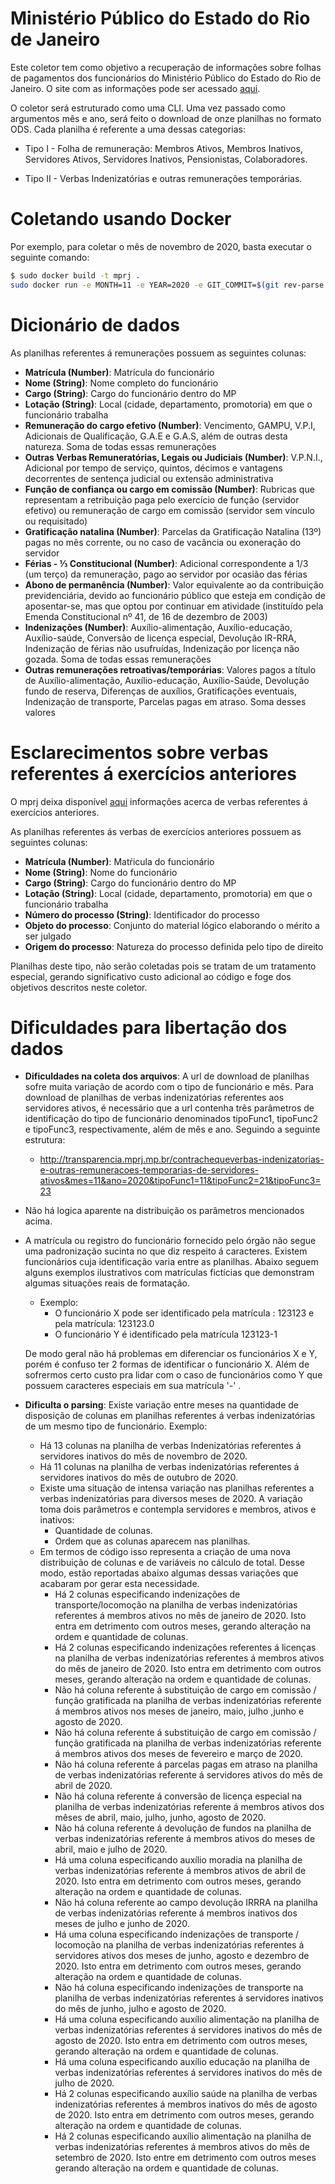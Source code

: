# Ministério Público do Estado do Rio de Janeiro

Este coletor tem como objetivo a recuperação de informações sobre folhas de pagamentos dos funcionários do Ministério Público do Estado do Rio de Janeiro. O site com as informações pode ser acessado [aqui](http://transparencia.mprj.mp.br/contracheque).

O coletor será estruturado como uma CLI. Uma vez passado como argumentos mês e ano, será feito o download de onze planilhas no formato ODS. Cada planilha é referente a uma dessas categorias:

- Tipo I - Folha de remuneração: Membros Ativos, Membros Inativos, Servidores Ativos, Servidores Inativos, Pensionistas, Colaboradores.

- Tipo II - Verbas Indenizatórias e outras remunerações temporárias.

# Coletando usando Docker

Por exemplo, para coletar o mês de novembro de 2020, basta executar o seguinte comando:

```sh
$ sudo docker build -t mprj .
sudo docker run -e MONTH=11 -e YEAR=2020 -e GIT_COMMIT=$(git rev-parse HEAD) -e OUTPUT_FOLDER='/output mprj
```

# Dicionário de dados

As planilhas referentes á remunerações possuem as seguintes colunas:

- **Matrícula (Number)**: Matrícula do funcionário
- **Nome (String)**: Nome completo do funcionário
- **Cargo (String)**: Cargo do funcionário dentro do MP
- **Lotação (String)**: Local (cidade, departamento, promotoria) em que o funcionário trabalha
- **Remuneração do cargo efetivo (Number)**: Vencimento, GAMPU, V.P.I, Adicionais de Qualificação, G.A.E e G.A.S, além de outras desta natureza. Soma de todas essas remunerações
- **Outras Verbas Remuneratórias, Legais ou  Judiciais (Number)**: V.P.N.I., Adicional por tempo de serviço, quintos, décimos e vantagens decorrentes de sentença judicial ou extensão administrativa
- **Função de confiança ou cargo em comissão (Number)**: Rubricas que representam a retribuição paga pelo exercício de função (servidor efetivo) ou remuneração de cargo em comissão (servidor sem vínculo ou requisitado)
- **Gratificação natalina (Number)**: Parcelas da Gratificação Natalina (13º) pagas no mês corrente, ou no caso de vacância ou exoneração do servidor
- **Férias - ⅓ Constitucional (Number)**: Adicional correspondente a 1/3 (um terço) da remuneração, pago ao servidor por ocasião das férias
- **Abono de permanência (Number)**: Valor equivalente ao da contribuição previdenciária, devido ao funcionário público que esteja em condição de aposentar-se, mas que optou por continuar em atividade (instituído pela Emenda Constitucional nº 41, de 16 de dezembro de 2003)
- **Indenizações (Number)**: Auxílio-alimentação, Auxílio-educação, Auxílio-saúde, Conversão de licença especial, Devolução IR-RRA, Indenização de férias não usufruídas, Indenização por licença não gozada. Soma de todas essas remunerações
- **Outras remunerações retroativas/temporárias**: Valores pagos a título de Auxílio-alimentação, Auxílio-educação, Auxílio-Saúde, Devolução fundo de reserva, Diferenças de auxílios, Gratificações eventuais, Indenização de transporte, Parcelas pagas em atraso. Soma desses valores

# Esclarecimentos sobre verbas referentes á exercícios anteriores

O mprj deixa disponível [aqui](http://transparencia.mprj.mp.br/contracheque/verbas-referentes-a-exercicios-anteriores) informações acerca de verbas referentes á exercícios anteriores.

As planilhas referentes ás verbas de exercícios anteriores possuem as seguintes colunas:

- **Matrícula (Number)**: Matŕicula do funcionário
- **Nome (String)**: Nome do funcionário
- **Cargo (String)**: Cargo do funcionário dentro do MP
- **Lotação (String)**: Local (cidade, departamento, promotoria) em que o funcionário trabalha
- **Número do processo (String)**: Identificador do processo
- **Objeto do processo**: Conjunto do material lógico elaborando o mérito a ser julgado
- **Origem do processo**: Natureza do processo definida pelo tipo de direito

Planilhas deste tipo, não serão coletadas pois se tratam de um tratamento especial, gerando significativo custo adicional ao código e foge dos objetivos descritos neste coletor.

# Dificuldades para libertação dos dados

- **Dificuldades na coleta dos arquivos**: A url de download de planilhas sofre muita variação de acordo com o tipo de funcionário e mês.
    Para download de planilhas de verbas indenizatórias referentes aos servidores ativos, é necessário que a url contenha trẽs parâmetros de identificação do tipo de funcionário denominados tipoFunc1, tipoFunc2 e tipoFunc3, respectivamente, além de mês e ano. Seguindo a seguinte estrutura:

    - http://transparencia.mprj.mp.br/contrachequeverbas-indenizatorias-e-outras-remuneracoes-temporarias-de-servidores-ativos&mes=11&ano=2020&tipoFunc1=11&tipoFunc2=21&tipoFunc3=23

- Não há logica aparente na distribuição os parâmetros mencionados acima.
- A matrícula ou registro do funcionário fornecido pelo órgão não segue uma padronização sucinta no que diz respeito á caracteres. Existem funcionários cuja identificação varia entre as planilhas. Abaixo seguem alguns exemplos ilustrativos com matrículas fictícias que demonstram algumas situações reais de formatação.
    - Exemplo:
        - O funcionário X pode ser identificado pela matrícula : 123123 e pela matrícula: 123123.0
        - O funcionário Y é identificado pela matrícula 123123-1

    De modo geral não há problemas em diferenciar os funcionários X e Y, porém é confuso ter 2 formas de identificar o funcionário X. Além de sofrermos certo custo pra lidar com o caso de funcionários como Y que possuem caracteres especiais em sua matrícula '-' .

- **Dificulta o parsing**: Existe variação entre meses na quantidade de disposição de colunas em planilhas referentes á verbas indenizatórias de um mesmo tipo de funcionário. Exemplo:
    - Há 13 colunas na planilha de verbas Indenizatórias referentes á servidores inativos do mês de novembro de 2020.
    - Há 11 colunas na planilha de verbas indenizatórias referentes á servidores inativos do mẽs de outubro de 2020.
    - Existe uma situação de intensa variação nas planilhas referentes a verbas indenizatórias para diversos meses de 2020. A variação toma dois parâmetros e contempla servidores e membros, ativos e inativos:
      - Quantidade de colunas.
      - Ordem que as colunas aparecem nas planilhas.
    - Em termos de código isso representa a criação de uma nova distribuição de colunas e de variáveis no cálculo de total. Desse modo, estão reportadas abaixo algumas dessas variações que acabaram por gerar esta necessidade.
      - Há 2 colunas especificando indenizações de transporte/locomoção na planilha de verbas indenizatórias referentes á membros ativos no mês de janeiro de 2020. Isto entra em detrimento com outros meses, gerando alteração na ordem e quantidade de colunas.
      - Há 2 colunas especificando indenizações referentes á licenças na planilha de verbas indenizatórias referentes á membros ativos do mês de janeiro de 2020. Isto entra em detrimento com outros meses, gerando alteração na ordem e quantidade de colunas.
      - Não há coluna referente á substituição de cargo em comissão / função gratificada na planilha de verbas indenizatórias referente á membros ativos nos meses de janeiro, maio, julho ,junho e agosto de 2020.
      - Não há coluna referente á substituição de cargo em comissão / função gratificada na planilha de verbas indenizatórias referente á membros ativos dos meses de fevereiro e março de 2020.
      - Não há coluna referente á parcelas pagas em atraso na planilha de verbas indenizatórias referente á servidores ativos do mês de abril de 2020.
      - Não há coluna referente á conversão de licença especial na planilha de verbas indenizatórias referente á membros ativos dos mêses de abril, maio, julho, junho, agosto de 2020.
      - Não há coluna referente á devolução de fundos na planilha de verbas indenizatórias referente á membros ativos do meses de abril, maio e julho de 2020.
      - Há uma coluna especificando auxílio moradia na planilha de verbas indenizatórias referente á membros ativos de abril de 2020. Isto entra em detrimento com outros meses, gerando alteração na ordem e quantidade de colunas.
      - Não há coluna referente ao campo devolução IRRRA na planilha de verbas indenizatórias referente á membros inativos dos meses de julho e junho de 2020.
      - Há uma coluna especificando indenizações de transporte / locomoção na planilha de verbas indenizatórias referentes á servidores ativos dos meses de junho, agosto e dezembro de 2020. Isto entra em detrimento com outros meses, gerando alteração na ordem e quantidade de colunas.
      - Não há coluna especificando indenizações de transporte na planilha de verbas indenizatórias referentes á servidores inativos do mês de junho, julho e agosto de 2020.
      - Há uma coluna especificando auxílio alimentação na planilha de verbas indenizatórias referentes á servidores inativos do mês de agosto de 2020. Isto entra em detrimento com outros meses, gerando alteração na ordem e quantidade de colunas.
      - Há uma coluna especificando auxílio educação na planilha de verbas indenizatórias referentes á servidores inativos do mês de julho de 2020.
      - Há 2 colunas especificando auxílio saúde na planilha de verbas indenizatórias referentes á membros inativos do mês de agosto de 2020. Isto entra em detrimento com outros meses, gerando alteração na ordem e quantidade de colunas.
      - Há 2 colunas especificando auxílio alimentação na planilha de verbas indenizatórias referentes á membros ativos do mẽs de setembro de 2020. Isto entre em detrimento com outros meses gerando alteração na ordem e quantidade de colunas.
